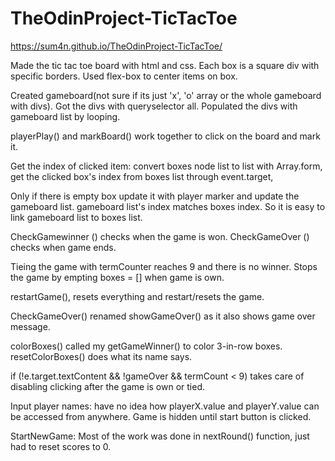 # TheOdinProject-TicTacToe

https://sum4n.github.io/TheOdinProject-TicTacToe/

Made the tic tac toe board with html and css.
Each box is a square div with specific borders.
Used flex-box to center items on box.

Created gameboard(not sure if its just 'x', 'o' array or the whole gameboard with divs).
Got the divs with queryselector all.
Populated the divs with gameboard list by looping.

playerPlay() and markBoard() work together to click on the board and mark it.

Get the index of clicked item:
convert boxes node list to list with Array.form,
get the clicked box's index from boxes list through event.target,

Only if there is empty box update it with player marker and update the gameboard list. gameboard list's index matches boxes index. So it is easy to link gameboard list to boxes list.

CheckGamewinner () checks when the game is won.
CheckGameOver () checks when game ends.

Tieing the game with termCounter reaches 9 and there is no winner.
Stops the game by empting boxes = [] when game is own.

restartGame(), resets everything and restart/resets the game.

CheckGameOver() renamed showGameOver() as it also shows game over message.

colorBoxes() called my getGameWinner() to color 3-in-row boxes.
resetColorBoxes() does what its name says.

if (!e.target.textContent && !gameOver && termCount < 9) takes care of disabling clicking after the game is own or tied.

Input player names:
have no idea how playerX.value and playerY.value can be accessed from anywhere.
Game is hidden until start button is clicked.

StartNewGame:
Most of the work was done in nextRound() function, just had to reset scores to 0.